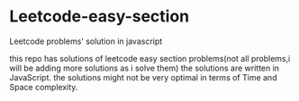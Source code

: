 # Leetcode-easy-section
Leetcode problems' solution in javascript 

this repo has solutions of leetcode easy section problems(not all problems,i will be adding more solutions as i solve them)
the solutions are written in JavaScript.
the solutions might not be very optimal in terms of Time and Space complexity.
